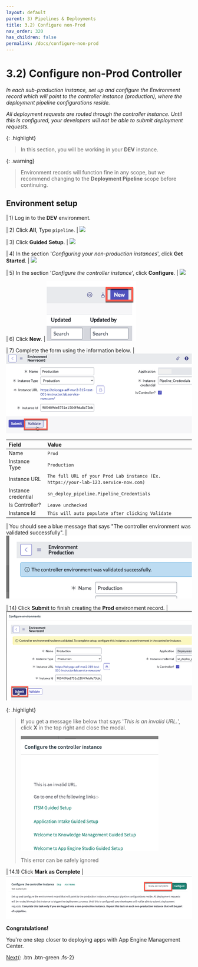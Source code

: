 ```yaml
---
layout: default
parent: 3) Pipelines & Deployments
title: 3.2) Configure non-Prod
nav_order: 320
has_children: false
permalink: /docs/configure-non-prod
---
```


# 3.2) Configure non-Prod Controller

*In each sub-production instance, set up and configure the Environment record which will point to the controller instance (production), where the deployment pipeline configurations reside.*

*All deployment requests are routed through the controller instance. Until this is configured, your developers will not be able to submit deployment requests.*

{: .highlight}
> In this section, you will be working in your **DEV** instance.

{: .warning}
> Environment records will function fine in any scope, but we recommend changing to the **Deployment Pipeline** scope before continuing.

## Environment setup

| 1) Log in to the **DEV** environment. 

| 2) Click **All**, Type ```pipeline```. 
| ![](../assets/images/2023-03-12-21-33-52.png)

| 3) Click **Guided Setup**. 
| ![](../assets/images/2023-03-12-21-33-52.png)

| 4) In the section '*Configuring your non-production instances*', click **Get Started**. 
| ![](../assets/images/2023-03-13-10-21-23.png)

| 5) In the section '*Configure the controller instance*', click **Configure**. 
| ![](../assets/images/2023-03-13-10-22-34.png)

| 6) Click **New**. 
| ![](../assets/images/2023-03-13-10-24-26.png)

| 7) Complete the form using the information below. 
| ![](../assets/images/2023-03-13-10-31-06.png)

| Field | Value 
|:---|:---
| Name | ```Prod``` 
| Instance Type| ```Production``` 
| Instance URL | ```The full URL of your Prod Lab instance (Ex. https://your-lab-123.service-now.com)``` 
| Instance credential | ```sn_deploy_pipeline.Pipeline_Credentials``` 
| Is Controller? | ```Leave unchecked``` 
| Instance Id | ```This will auto populate after clicking Validate```

| You should see a blue message that says "The controller environment was validated successfully". 
| ![](../assets/images/2023-03-12-17-05-44.png)

| 14) Click **Submit** to finish creating the **Prod** environment record.
| ![](../assets/images/2023-03-12-16-59-46.png)

{: .highlight}
> If you get a message like below that says '*This is an invalid URL.*', click **X** in the top right and close the modal. 
>
> ![](../assets/images/2023-03-13-10-48-10.png)
>
> This error can be safely ignored

| 14.1) Click **Mark as Complete**
| ![](../assets/images/2023-04-25-10-52-02.png)

**Congratulations!**

You're one step closer to deploying apps with App Engine Management Center. 

[Next](/lab-aemc/docs/app-intake){: .btn .btn-green .fs-2}